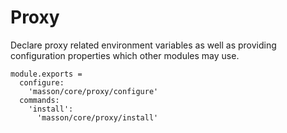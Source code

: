 
# Proxy

Declare proxy related environment variables as well as 
providing configuration properties which other modules may use.

    module.exports =
      configure:
        'masson/core/proxy/configure'
      commands:
        'install':
          'masson/core/proxy/install'
